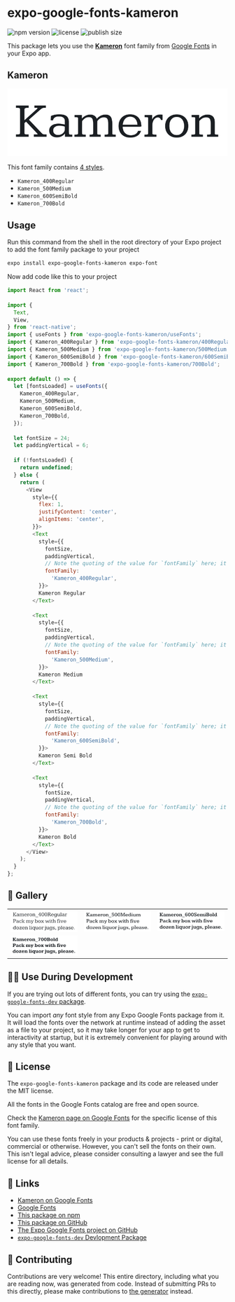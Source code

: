 # expo-google-fonts-kameron

![npm version](https://flat.badgen.net/npm/v/expo-google-fonts-kameron)
![license](https://flat.badgen.net/github/license/expo/google-fonts)
![publish size](https://flat.badgen.net/packagephobia/install/expo-google-fonts-kameron)

This package lets you use the [**Kameron**](https://fonts.google.com/specimen/Kameron) font family from [Google Fonts](https://fonts.google.com/) in your Expo app.

## Kameron

![Kameron](./font-family.png)

This font family contains [4 styles](#-gallery).

- `Kameron_400Regular`
- `Kameron_500Medium`
- `Kameron_600SemiBold`
- `Kameron_700Bold`

## Usage

Run this command from the shell in the root directory of your Expo project to add the font family package to your project
```sh
expo install expo-google-fonts-kameron expo-font
```

Now add code like this to your project
```js
import React from 'react';

import {
  Text,
  View,
} from 'react-native';
import { useFonts } from 'expo-google-fonts-kameron/useFonts';
import { Kameron_400Regular } from 'expo-google-fonts-kameron/400Regular';
import { Kameron_500Medium } from 'expo-google-fonts-kameron/500Medium';
import { Kameron_600SemiBold } from 'expo-google-fonts-kameron/600SemiBold';
import { Kameron_700Bold } from 'expo-google-fonts-kameron/700Bold';

export default () => {
  let [fontsLoaded] = useFonts({
    Kameron_400Regular,
    Kameron_500Medium,
    Kameron_600SemiBold,
    Kameron_700Bold,
  });

  let fontSize = 24;
  let paddingVertical = 6;

  if (!fontsLoaded) {
    return undefined;
  } else {
    return (
      <View
        style={{
          flex: 1,
          justifyContent: 'center',
          alignItems: 'center',
        }}>
        <Text
          style={{
            fontSize,
            paddingVertical,
            // Note the quoting of the value for `fontFamily` here; it expects a string!
            fontFamily:
              'Kameron_400Regular',
          }}>
          Kameron Regular
        </Text>

        <Text
          style={{
            fontSize,
            paddingVertical,
            // Note the quoting of the value for `fontFamily` here; it expects a string!
            fontFamily:
              'Kameron_500Medium',
          }}>
          Kameron Medium
        </Text>

        <Text
          style={{
            fontSize,
            paddingVertical,
            // Note the quoting of the value for `fontFamily` here; it expects a string!
            fontFamily:
              'Kameron_600SemiBold',
          }}>
          Kameron Semi Bold
        </Text>

        <Text
          style={{
            fontSize,
            paddingVertical,
            // Note the quoting of the value for `fontFamily` here; it expects a string!
            fontFamily:
              'Kameron_700Bold',
          }}>
          Kameron Bold
        </Text>
      </View>
    );
  }
};

```

## 🔡 Gallery


||||
|-|-|-|
|![Kameron_400Regular](.//400Regular/Kameron_400Regular.ttf.png)|![Kameron_500Medium](.//500Medium/Kameron_500Medium.ttf.png)|![Kameron_600SemiBold](.//600SemiBold/Kameron_600SemiBold.ttf.png)||
|![Kameron_700Bold](.//700Bold/Kameron_700Bold.ttf.png)||||


## 👩‍💻 Use During Development

If you are trying out lots of different fonts, you can try using the [`expo-google-fonts-dev` package](https://github.com/freeboub/google-fonts/tree/master/font-packages/dev#readme).

You can import *any* font style from any Expo Google Fonts package from it. It will load the fonts
over the network at runtime instead of adding the asset as a file to your project, so it may take longer
for your app to get to interactivity at startup, but it is extremely convenient
for playing around with any style that you want.

## 📖 License

The `expo-google-fonts-kameron` package and its code are released under the MIT license.

All the fonts in the Google Fonts catalog are free and open source.

Check the [Kameron page on Google Fonts](https://fonts.google.com/specimen/Kameron) for the specific license of this font family.

You can use these fonts freely in your products & projects - print or digital, commercial or otherwise. However, you can't sell the fonts on their own. This isn't legal advice, please consider consulting a lawyer and see the full license for all details.

## 🔗 Links

- [Kameron on Google Fonts](https://fonts.google.com/specimen/Kameron)
- [Google Fonts](https://fonts.google.com/)
- [This package on npm](https://www.npmjs.com/package/expo-google-fonts-kameron)
- [This package on GitHub](https://github.com/freeboub/google-fonts/tree/master/font-packages/kameron)
- [The Expo Google Fonts project on GitHub](https://github.com/freeboub/google-fonts)
- [`expo-google-fonts-dev` Devlopment Package](https://github.com/freeboub/google-fonts/tree/master/font-packages/dev)

## 🤝 Contributing

Contributions are very welcome! This entire directory, including what you are reading now, was generated from code. Instead of submitting PRs to this directly, please make contributions to [the generator](https://github.com/freeboub/google-fonts/tree/master/packages/generator) instead.
